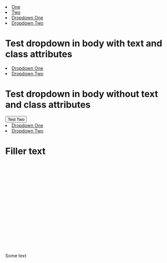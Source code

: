 <!-- Anti-FOUC styles should be applied to navbar and dropdown in navbar. -->

<navbar placement="top" type="dark">
  <li><a href="/" class="nav-link">One</a></li>
  <li><a href="/" class="nav-link">Two</a></li>
  <dropdown text="Dropdown" class="nav-link">
    <li><a class="dropdown-item" href="/">Dropdown One</a></li>
    <li><a class="dropdown-item" href="/">Dropdown Two</a></li>
  </dropdown>
</navbar>

<!-- Anti-FOUC styles should be applied to dropdown. -->
# Test dropdown in body with text and class attributes

<dropdown text="Test One" class="test-class">
  <li><a class="dropdown-item" href="/">Dropdown One</a></li>
  <li><a class="dropdown-item" href="/">Dropdown Two</a></li>
</dropdown>

<!-- Anti-FOUC styles should be correctly applied to dropdown with no text or class. -->

# Test dropdown in body without text and class attributes

<dropdown>
  <button slot="button" type="button" class="btn dropdown-toggle">
    Test Two
    <span class="caret"></span>
  </button>
  <li><a class="dropdown-item" href="/">Dropdown One</a></li>
  <li><a class="dropdown-item" href="/">Dropdown Two</a></li>
</dropdown>

<!-- Filler text to increase page length. -->

# Filler text

<br/><br/><br/><br/><br/><br/><br/><br/><br/><br/><br/><br/><br/><br/><br/><br/>

Some text
